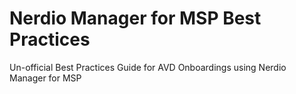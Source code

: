 # Nerdio Manager for MSP Best Practices
Un-official Best Practices Guide for AVD Onboardings using Nerdio Manager for MSP
